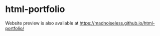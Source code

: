 # html-portfolio
Website preview is also available at https://madnoiseless.github.io/html-portfolio/
